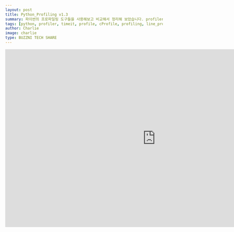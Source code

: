 ```yaml
---
layout: post
title: Python_Profiling v1.3
summary: 파이썬의 프로파일링 도구들을 사용해보고 비교해서 정리해 보았습니다. profiler와 cProfile의 내부 핵심 로직을 살펴보고, 성능 차이의 원인을 비교 분석하였습니다.
tags: [python, profiler, timeit, profile, cProfile, profiling, line_profiler, py-spy, pyflame]
author: Charlie
image: charlie
type: BUZZNI TECH SHARE
---
```



<iframe src="https://drive.google.com/file/d/1HPHZSgPFfRgTI7RnhI_nExGa2ZqNHlh5/preview" frameborder="0" width="960" height="569" allowfullscreen="true" mozallowfullscreen="true" webkitallowfullscreen="true"></iframe>